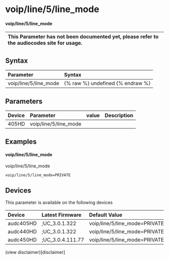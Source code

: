 ﻿---
description: voip/line/5/line_mode
search: false
---

# voip/line/5/line_mode

#### voip/line/5/line_mode


| This Parameter has not been documented yet, please refer to the audiocodes site for usage.  |
| :--- |

## Syntax
| Parameter | Syntax |
| :--- | :--- |
|voip/line/5/line_mode | {% raw %} undefined {% endraw %} |

## Parameters
|Device|Parameter|value|Description|
|:---|:---|:---|:---|
| 405HD | voip/line/5/line_mode |  |  |

## Examples
#### voip/line/5/line_mode

voip/line/5/line_mode

```
voip/line/5/line_mode=PRIVATE
```

## Devices
This parameter is available on the following devices

| Device | Latest Firmware | Default Value |
|:---|:---|:---|
| audc405HD | ;UC_3.0.1.322 | voip/line/5/line_mode=PRIVATE 
| audc440HD | ;UC_3.0.1.322 | voip/line/5/line_mode=PRIVATE 
| audc450HD | ;UC_3.0.4.111.77 | voip/line/5/line_mode=PRIVATE 

(view disclaimer)[disclaimer]
